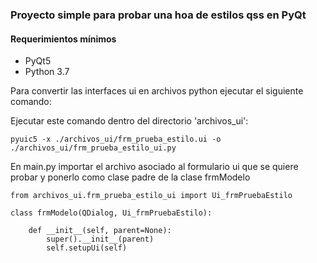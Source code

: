 ### Proyecto simple para probar una hoa de estilos qss en PyQt

#### Requerimientos mínimos

- PyQt5
- Python 3.7

Para convertir las interfaces ui en archivos python ejecutar el siguiente comando:

Ejecutar este comando dentro del directorio 'archivos_ui':

`pyuic5 -x ./archivos_ui/frm_prueba_estilo.ui -o ./archivos_ui/frm_prueba_estilo_ui.py`


En main.py importar el archivo asociado al formulario ui que se quiere probar y ponerlo como clase padre de la clase frmModelo

~~~
from archivos_ui.frm_prueba_estilo_ui import Ui_frmPruebaEstilo 

class frmModelo(QDialog, Ui_frmPruebaEstilo):

    def __init__(self, parent=None):
        super().__init__(parent)
        self.setupUi(self)
~~~